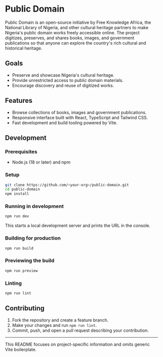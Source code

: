 # Public Domain

Public Domain is an open-source initiative by Free Knowledge Africa, the National Library of Nigeria, and other cultural heritage partners to make Nigeria's public domain works freely accessible online. The project digitizes, preserves, and shares books, images, and government publications so that anyone can explore the country's rich cultural and historical heritage.

## Goals

- Preserve and showcase Nigeria's cultural heritage.
- Provide unrestricted access to public domain materials.
- Encourage discovery and reuse of digitized works.

## Features

- Browse collections of books, images and government publications.
- Responsive interface built with React, TypeScript and Tailwind CSS.
- Fast development and build tooling powered by Vite.

## Development

### Prerequisites

- Node.js (18 or later) and npm

### Setup

```bash
git clone https://github.com/<your-org>/public-domain.git
cd public-domain
npm install
```

### Running in development

```bash
npm run dev
```

This starts a local development server and prints the URL in the console.

### Building for production

```bash
npm run build
```

### Previewing the build

```bash
npm run preview
```

### Linting

```bash
npm run lint
```

## Contributing

1. Fork the repository and create a feature branch.
2. Make your changes and run `npm run lint`.
3. Commit, push, and open a pull request describing your contribution.

---

This README focuses on project-specific information and omits generic Vite boilerplate.

